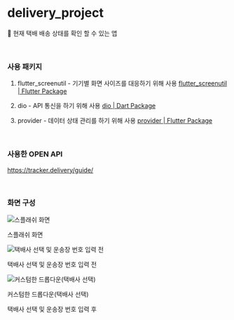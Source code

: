 # delivery_project

📌 현재 택배 배송 상태를 확인 할 수 있는 앱

<br>

### 사용 패키지
1. flutter_screenutil - 기기별 화면 사이즈를 대응하기 위해 사용
    [flutter_screenutil | Flutter Package](https://pub.dev/packages/flutter_screenutil)
    

2. dio - API 통신을 하기 위해 사용
    [dio | Dart Package](https://pub.dev/packages/dio)
    

3. provider - 데이터 상태 관리를 하기 위해 사용
    [provider | Flutter Package](https://pub.dev/packages/provider)

<br>

### 사용한 OPEN API
https://tracker.delivery/guide/

<br>

### 화면 구성
![스플래쉬 화면](https://s3-us-west-2.amazonaws.com/secure.notion-static.com/c68432c2-21e1-4f71-9af7-72827d192b45/Simulator_Screen_Shot_-_iPhone_12_Pro_Max_-_2022-01-15_at_13.38.24.png)

스플래쉬 화면

![택배사 선택 및 운송장 번호 입력 전](https://s3-us-west-2.amazonaws.com/secure.notion-static.com/0039854d-f29f-4cdd-a4fa-a3ca53b9be53/Simulator_Screen_Shot_-_iPhone_12_Pro_Max_-_2022-01-15_at_13.38.28.png)

택배사 선택 및 운송장 번호 입력 전

![커스텀한 드롭다운(택배사 선택)](https://s3-us-west-2.amazonaws.com/secure.notion-static.com/ae5d4c27-1680-478f-9a18-bf900adc2b4c/Simulator_Screen_Shot_-_iPhone_12_Pro_Max_-_2022-01-15_at_13.38.35.png)

커스텀한 드롭다운(택배사 선택)


택배사 선택 및 운송장 번호 입력 후
